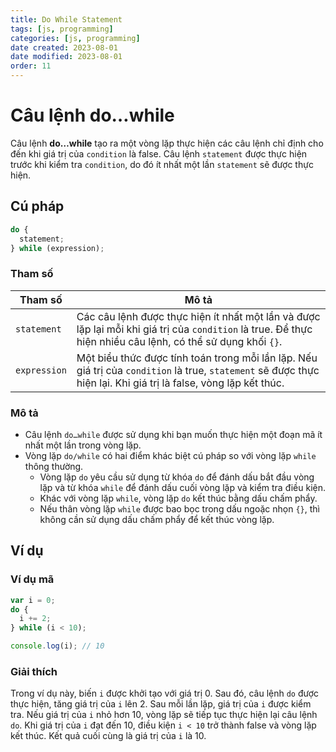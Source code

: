 ```yaml
---
title: Do While Statement
tags: [js, programming]
categories: [js, programming]
date created: 2023-08-01
date modified: 2023-08-01
order: 11
---
```


# Câu lệnh do…while

Câu lệnh **do…while** tạo ra một vòng lặp thực hiện các câu lệnh chỉ định cho đến khi giá trị của `condition` là false. Câu lệnh `statement` được thực hiện trước khi kiểm tra `condition`, do đó ít nhất một lần `statement` sẽ được thực hiện.

## Cú pháp

```js
do {
  statement;
} while (expression);
```

### Tham số

| Tham số       | Mô tả                                                                                                                                           |
| ------------- | ---------------------------------------------------------------------------------------------------------------------------------------------- |
| `statement`   | Các câu lệnh được thực hiện ít nhất một lần và được lặp lại mỗi khi giá trị của `condition` là true. Để thực hiện nhiều câu lệnh, có thể sử dụng khối `{}`. |
| `expression`  | Một biểu thức được tính toán trong mỗi lần lặp. Nếu giá trị của `condition` là true, `statement` sẽ được thực hiện lại. Khi giá trị là false, vòng lặp kết thúc. |

### Mô tả

- Câu lệnh `do…while` được sử dụng khi bạn muốn thực hiện một đoạn mã ít nhất một lần trong vòng lặp.
- Vòng lặp `do/while` có hai điểm khác biệt cú pháp so với vòng lặp `while` thông thường.
  - Vòng lặp `do` yêu cầu sử dụng từ khóa `do` để đánh dấu bắt đầu vòng lặp và từ khóa `while` để đánh dấu cuối vòng lặp và kiểm tra điều kiện.
  - Khác với vòng lặp `while`, vòng lặp `do` kết thúc bằng dấu chấm phẩy.
  - Nếu thân vòng lặp `while` được bao bọc trong dấu ngoặc nhọn `{}`, thì không cần sử dụng dấu chấm phẩy để kết thúc vòng lặp.

## Ví dụ

### Ví dụ mã

```js
var i = 0;
do {
  i += 2;
} while (i < 10);

console.log(i); // 10
```

### Giải thích

Trong ví dụ này, biến `i` được khởi tạo với giá trị 0. Sau đó, câu lệnh `do` được thực hiện, tăng giá trị của `i` lên 2. Sau mỗi lần lặp, giá trị của `i` được kiểm tra. Nếu giá trị của `i` nhỏ hơn 10, vòng lặp sẽ tiếp tục thực hiện lại câu lệnh `do`. Khi giá trị của `i` đạt đến 10, điều kiện `i < 10` trở thành false và vòng lặp kết thúc. Kết quả cuối cùng là giá trị của `i` là 10.
